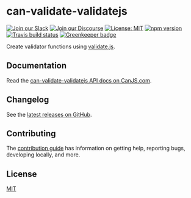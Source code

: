 # can-validate-validatejs

[![Join our Slack](https://img.shields.io/badge/slack-join%20chat-611f69.svg)](https://www.bitovi.com/community/slack?utm_source=badge&utm_medium=badge&utm_campaign=pr-badge&utm_content=badge)
[![Join our Discourse](https://img.shields.io/discourse/https/forums.bitovi.com/posts.svg)](https://forums.bitovi.com/?utm_source=badge&utm_medium=badge&utm_campaign=pr-badge&utm_content=badge)
[![License: MIT](https://img.shields.io/badge/license-MIT-blue.svg)](https://github.com/canjs/can-validate-validatejs/blob/master/LICENSE.md)
[![npm version](https://badge.fury.io/js/can-validate-validatejs.svg)](https://www.npmjs.com/package/can-validate-validatejs)
[![Travis build status](https://travis-ci.org/canjs/can-validate-validatejs.svg?branch=master)](https://travis-ci.org/canjs/can-validate-validatejs)
[![Greenkeeper badge](https://badges.greenkeeper.io/canjs/can-validate-validatejs.svg)](https://greenkeeper.io/)

Create validator functions using [validate.js](https://validatejs.org/).

## Documentation

Read the [can-validate-validatejs API docs on CanJS.com](https://canjs.com/doc/can-validate-validatejs.html).

## Changelog

See the [latest releases on GitHub](https://github.com/canjs/can-validate-validatejs/releases).

## Contributing

The [contribution guide](https://github.com/canjs/can-validate-validatejs/blob/master/CONTRIBUTING.md) has information on getting help, reporting bugs, developing locally, and more.

## License

[MIT](https://github.com/canjs/can-validate-validatejs/blob/master/LICENSE.md)
